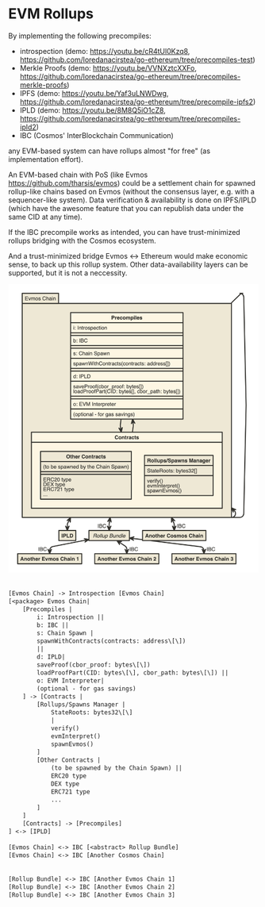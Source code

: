 # EVM Rollups

By implementing the following precompiles:
- introspection (demo: https://youtu.be/cR4tUl0Kzq8, https://github.com/loredanacirstea/go-ethereum/tree/precompiles-test)
- Merkle Proofs (demo: https://youtu.be/VVNXztcXXFo, https://github.com/loredanacirstea/go-ethereum/tree/precompiles-merkle-proofs)
- IPFS (demo: https://youtu.be/Yaf3uLNWDwg, https://github.com/loredanacirstea/go-ethereum/tree/precompile-ipfs2)
- IPLD (demo: https://youtu.be/8M8Q5iO1cZ8, https://github.com/loredanacirstea/go-ethereum/tree/precompiles-ipld2)
- IBC (Cosmos' InterBlockchain Communication)

any EVM-based system can have rollups almost "for free" (as implementation effort). 

An EVM-based chain with PoS (like Evmos https://github.com/tharsis/evmos) could be a settlement chain for spawned rollup-like chains based on Evmos (without the consensus layer, e.g. with a sequencer-like system). Data verification & availability is done on IPFS/IPLD (which have the awesome feature that you can republish data under the same CID at any time).

If the IBC precompile works as intended, you can have trust-minimized rollups bridging with the Cosmos ecosystem.

And a trust-minimized bridge Evmos <-> Ethereum would make economic sense, to back up this rollup system.
Other data-availability layers can be supported, but it is not a neccessity.


![Diagram1](./EVM_Rollups_diag1.png)

```

[Evmos Chain] -> Introspection [Evmos Chain]
[<package> Evmos Chain|
	[Precompiles |
    	i: Introspection ||
        b: IBC ||
        s: Chain Spawn |
        spawnWithContracts(contracts: address\[\])
        ||
        d: IPLD|
        saveProof(cbor_proof: bytes\[\])
        loadProofPart(CID: bytes\[\], cbor_path: bytes\[\]) ||
        o: EVM Interpreter|
        (optional - for gas savings)
    ] -> [Contracts |
    	[Rollups/Spawns Manager |
        	StateRoots: bytes32\[\]
            |
            verify()
            evmInterpret()
            spawnEvmos()
        ]
        [Other Contracts |
        	(to be spawned by the Chain Spawn) ||
            ERC20 type
            DEX type
            ERC721 type
            ...
        ]
    ]
    [Contracts] -> [Precompiles]
] <-> [IPLD]

[Evmos Chain] <-> IBC [<abstract> Rollup Bundle]
[Evmos Chain] <-> IBC [Another Cosmos Chain]


[Rollup Bundle] <-> IBC [Another Evmos Chain 1]
[Rollup Bundle] <-> IBC [Another Evmos Chain 2]
[Rollup Bundle] <-> IBC [Another Evmos Chain 3]


```
